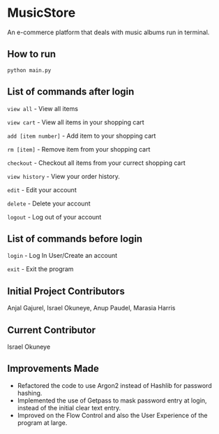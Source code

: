 # MusicStore
An e-commerce platform that deals with music albums run in terminal.

## How to run
```python main.py ```

## List of commands after login

  ```view all```                -        View all items
  
  ```view cart```               -        View all items in your shopping cart
  
```add [item number]```       -        Add item to your shopping cart

```rm [item]```               -        Remove item from your shopping cart

```checkout```                -        Checkout all items from your currect shopping cart

```view history```            -        View your order history.

```edit```                    -        Edit your account

```delete```                  -        Delete your account

```logout```                  -        Log out of your account

## List of commands before login

```login```           -        Log In User/Create an account

```exit```            -        Exit the program

## Initial Project Contributors
Anjal Gajurel, Israel Okuneye, Anup Paudel, Marasia Harris

## Current Contributor
Israel Okuneye

## Improvements Made
* Refactored the code to use Argon2 instead of Hashlib for password hashing.
* Implemented the use of Getpass to mask password entry at login, instead of the initial clear text entry.
* Improved on the Flow Control and also the User Experience of the program at large. 
